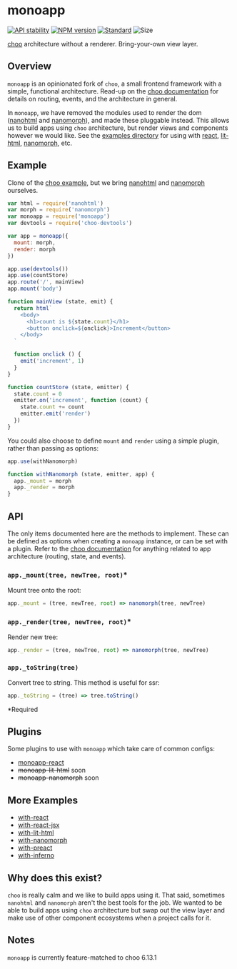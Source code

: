 # monoapp

[![API stability](https://img.shields.io/badge/stability-experimental-orange.svg?style=flat-square)](https://nodejs.org/api/documentation.html#documentation_stability_index)
[![NPM version](https://img.shields.io/npm/v/monoapp.svg?style=flat-square)](https://npmjs.org/package/byo)
[![Standard](https://img.shields.io/badge/code%20style-standard-brightgreen.svg?style=flat-square)](https://standardjs.com)
![Size](https://img.shields.io/badge/size-3.88kB-yellow.svg?style=flat-square)

[choo](https://github.com/choojs/choo) architecture without a renderer. Bring-your-own view layer.

## Overview

`monoapp` is an opinionated fork of `choo`, a small frontend framework with a simple, functional architecture. Read-up on the [choo documentation](https://github.com/choojs/choo#api) for details on routing, events, and the architecture in general.

In `monoapp`, we have removed the modules used to render the dom ([nanohtml](https://github.com/choojs/nanohtml) and [nanomorph](https://github.com/choojs/nanomorph)), and made these pluggable instead. This allows us to build apps using `choo` architecture, but render views and components however we would like. See the [examples directory](https://github.com/folderstudio/monoapp/tree/master/examples/) for using with [react](https://github.com/facebook/react), [lit-html](https://github.com/Polymer/lit-html), [nanomorph](https://github.com/choojs/nanomorph), etc.

## Example

Clone of the [choo example](https://github.com/yoshuawuyts/choo#example), but we bring [nanohtml](https://github.com/choojs/nanohtml) and [nanomorph](https://github.com/choojs/nanomorph) ourselves.

```js
var html = require('nanohtml')
var morph = require('nanomorph')
var monoapp = require('monoapp')
var devtools = require('choo-devtools')

var app = monoapp({
  mount: morph,
  render: morph
})

app.use(devtools())
app.use(countStore)
app.route('/', mainView)
app.mount('body')

function mainView (state, emit) {
  return html`
    <body>
      <h1>count is ${state.count}</h1>
      <button onclick=${onclick}>Increment</button>
    </body>
  `

  function onclick () {
    emit('increment', 1)
  }
}

function countStore (state, emitter) {
  state.count = 0
  emitter.on('increment', function (count) {
    state.count += count
    emitter.emit('render')
  })
}
```

You could also choose to define `mount` and `render` using a simple plugin, rather than passing as options:

```js
app.use(withNanomorph)

function withNanomorph (state, emitter, app) {
  app._mount = morph
  app._render = morph
}
```

## API

The only items documented here are the methods to implement. These can be defined as options when creating a `monoapp` instance, or can be set with a plugin. Refer to the [choo documentation](https://github.com/choojs/choo#api) for anything related to app architecture (routing, state, and events).

### `app._mount(tree, newTree, root)`*

Mount tree onto the root:

```js
app._mount = (tree, newTree, root) => nanomorph(tree, newTree)
```

### `app._render(tree, newTree, root)`*

Render new tree:

```js
app._render = (tree, newTree, root) => nanomorph(tree, newTree)
```

### `app._toString(tree)`

Convert tree to string. This method is useful for ssr:

```js
app._toString = (tree) => tree.toString()
```

\*Required

## Plugins

Some plugins to use with `monoapp` which take care of common configs:

- [monoapp-react](https://github.com/folderstudio/monoapp-react)
- ~~monoapp-lit-html~~ soon
- ~~monoapp-nanomorph~~ soon

## More Examples

- [with-react](https://github.com/folderstudio/monoapp/tree/master/examples/with-react)
- [with-react-jsx](https://github.com/folderstudio/monoapp/tree/master/examples/with-react-jsx)
- [with-lit-html](https://github.com/folderstudio/monoapp/tree/master/examples/with-lit-html)
- [with-nanomorph](https://github.com/folderstudio/monoapp/tree/master/examples/with-nanomorph)
- [with-preact](https://github.com/folderstudio/monoapp/tree/master/examples/with-preact)
- [with-inferno](https://github.com/folderstudio/monoapp/tree/master/examples/with-inferno)

## Why does this exist?

`choo` is really calm and we like to build apps using it. That said, sometimes `nanohtml` and `nanomorph` aren't the best tools for the job. We wanted to be able to build apps using `choo` architecture but swap out the view layer and make use of other component ecosystems when a project calls for it.

## Notes

`monoapp` is currently feature-matched to choo 6.13.1